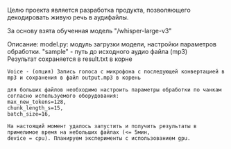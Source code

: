 Целю проекта является разработка продукта, позволяющего декодировать  живую речь в аудифайлы.

За основу взята обученная модель "/whisper-large-v3"

Описание:
    model.py:
    модуль загрузки модели, настройки параметров обработки.
    "sample" - путь до исходного аудио файла (mp3)  
    Результат сохраняется в result.txt в корне
    
    Voice - (опция) Запись голоса с микрофона с последующей конвертацией в mp3 и сохранения в файл output.mp3 в корень
    
    для больших файлов необходимо настроить параметры обработки по чанкам согласно используемого оборудования: 
    max_new_tokens=128,
    chunk_length_s=15,
    batch_size=16,
    
    На настоящий момент удалось запустить и получить результаты в примелимое время на небольших файлах (<= 5мин, 
    device = cpu). Планируем эксперименты с использованием gpu.


